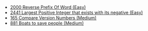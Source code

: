 - [2000 Reverse Prefix Of Word (Easy)](../Year/2024/May/2000_Reverse_Prefix_Of_Word_(Easy).cpp)
- [2441 Largest Positive Integer that exists with its negative (Easy)](../Year/2024/May/2441_Largest_Positive_Integer_That_Exists_With_Its_Negative_(Easy).cpp)
- [165 Compare Version Numbers (Medium)](../Year/2024/May/165_Compare_Version_Numbers_(Medium).cpp)
- [881 Boats to save people (Medium)](../Year/2024/May/881_Boats_to_save_people_(Medium).cpp)
